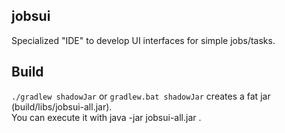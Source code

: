 
jobsui
-------
Specialized "IDE" to develop UI interfaces for simple jobs/tasks.


Build
------
`./gradlew shadowJar` or `gradlew.bat shadowJar` creates a fat jar (build/libs/jobsui-all.jar).  
You can execute it with java -jar jobsui-all.jar .
